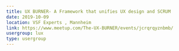 ```yaml
---
title: UX BURNER- A Framework that unifies UX design and SCRUM
date: 2019-10-09
location: VSF Experts , Mannheim
link: https://www.meetup.com/The-UX-BURNER/events/jcrqrqyznbmb/
usergroup: lux
type: usergroup
---
```

